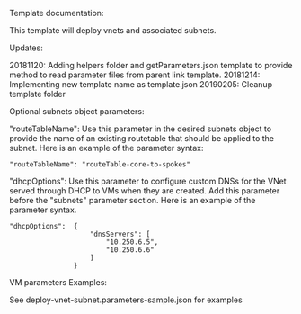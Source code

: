 Template documentation:

This template will deploy vnets and associated subnets.

Updates:

20181120: Adding helpers folder and getParameters.json template to provide method to read parameter files from parent link template.
20181214: Implementing new template name as template.json
20190205: Cleanup template folder

Optional subnets object parameters:

"routeTableName": Use this parameter in the desired subnets object to provide the name of an existing routetable that should be applied to the subnet. Here is an example of the parameter syntax:

    "routeTableName": "routeTable-core-to-spokes"

"dhcpOptions": Use this parameter to configure custom DNSs for the VNet served through DHCP to VMs when they are created. Add this parameter before the "subnets" parameter section. Here is an example of the parameter syntax.

    "dhcpOptions":  {
                        "dnsServers": [
                            "10.250.6.5",
                            "10.250.6.6"
                        ]
                    }
                    

VM parameters Examples:

See deploy-vnet-subnet.parameters-sample.json for examples